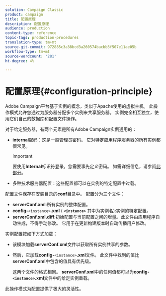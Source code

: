 ```yaml
---
solution: Campaign Classic
product: campaign
title: 配置原理
description: 配置原理
audience: production
content-type: reference
topic-tags: production-procedures
translation-type: tm+mt
source-git-commit: 972885c3a38bcd3a260574bacbb3f507e11ae05b
workflow-type: tm+mt
source-wordcount: '281'
ht-degree: 4%

---
```



# 配置原理{#configuration-principle}

Adobe Campaign平台基于实例的概念，类似于Apache使用的虚拟主机。 此操作模式允许您通过为服务器分配多个实例来共享服务器。 实例完全相互独立，使用它们自己的数据库和配置文件操作。

对于给定服务器，有两个元素是所有Adobe Campaign实例通用的：

* **internal**&#x200B;密码：这是一般管理员密码。 它对特定应用程序服务器的所有实例都很常见。

   >[!IMPORTANT]
   >
   >要使用&#x200B;**Internal**&#x200B;标识符登录，您需要事先定义密码。 如需详细信息，请参阅[此部分](../../installation/using/campaign-server-configuration.md#internal-identifier)。

* 多种技术服务器配置：这些配置都可以在实例的特定配置中过载。

配置文件保存在安装目录的&#x200B;**conf**&#x200B;目录中。 配置分为三个文件：

* **serverConf.xml**:所有实例的整体配置。
* **config-**`<instance>`**.xml** ( **`<instance>`** 其中为实例名):实例的特定配置。
* **serverConf.xml.diff**:初始配置与当前配置之间的增量。此文件由应用程序自动生成，不得手动修改。 它用于在更新构建版本时自动传播用户修改。

实例配置按如下方式加载：

* 该模块加载&#x200B;**serverConf.xml**&#x200B;文件以获取所有实例共享的参数。
* 然后，它加载&#x200B;**config-**`<instance>`**.xml**&#x200B;文件。 此文件中找到的值比&#x200B;**serverConf.xml**&#x200B;中包含的值具有优先级。

   这两个文件的格式相同。 **serverConf.xml**&#x200B;中的任何值都可以为&#x200B;**config-`<instance>`.xml**&#x200B;文件中的给定实例重载。

此操作模式为配置提供了极大的灵活性。
